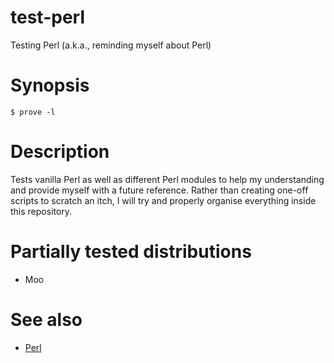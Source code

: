 # test-perl
Testing Perl (a.k.a., reminding myself about Perl)

# Synopsis

```
$ prove -l
```

# Description
Tests vanilla Perl as well as different Perl modules to help my understanding
and provide myself with a future reference. Rather than creating one-off
scripts to scratch an itch, I will try and properly organise everything inside
this repository.

# Partially tested distributions
* Moo

# See also
* [Perl]

[Perl]: http://perl.org
